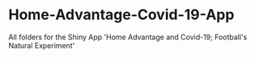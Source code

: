 # Home-Advantage-Covid-19-App
All folders for the Shiny App 'Home Advantage and Covid-19; Football's Natural Experiment'
